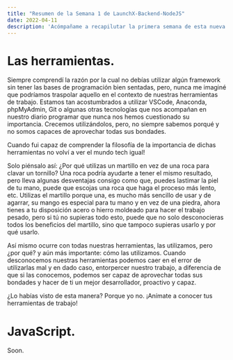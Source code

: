 ```yaml
---
title: "Resumen de la Semana 1 de LaunchX-Backend-NodeJS"
date: 2022-04-11
description: 'Acómpañame a recapilutar la primera semana de esta nueva misión.'
---
```

Las herramientas.
====

Siempre comprendí la razón por la cual no debías utilizar algún framework sin tener las bases de programación bien sentadas, pero, 
nunca me imaginé que podríamos traspolar aquello en el contexto de nuestras herramientas de trabajo.
Estamos tan acostumbrados a utilizar VSCode, Anaconda, phpMyAdmin, Git o algunas otras tecnologías que nos acompañan en nuestro diario 
programar que nunca nos hemos cuestionado su importancia. 
Crecemos utilizándolos, pero, no siempre sabemos porqué y no somos capaces de aprovechar todas sus bondades. 

Cuando fui capaz de comprender la filosofía de la importancia de dichas herramientas no volví a ver el mundo tech igual!

Solo piénsalo así:
¿Por qué utilizas un martillo en vez de una roca para clavar un tornillo?
Una roca podría ayudarte a tener el mismo resultado, pero lleva algunas desventajas consigo como que, puedes lastimar la piel de tu mano, 
puede que escojas una roca que haga el proceso más lento, etc.
Utilizas el martillo porque una, es mucho más sencillo de usar y de agarrar, su mango es especial para tu mano y en vez de una piedra, 
ahora tienes a tu disposición acero o hierro moldeado para hacer el trabajo pesado, pero si tú no supieras todo esto, puede que no solo 
desconocieras todos los beneficios del martillo, sino que tampoco supieras usarlo y por qué usarlo.

Así mismo ocurre con todas nuestras herramientas, las utilizamos, pero ¿por qué? y aún más importante: cómo las utilizamos.
Cuando desconocemos nuestras herramientas podemos caer en el error de utilizarlas mal y en dado caso, entorpercer nuestro trabajo, a 
diferencia de que si las conocemos, podemos ser capaz de aprovechar todas sus bondades y hacer de ti un mejor desarrollador, proactivo 
y capaz.


¿Lo habías visto de esta manera?
Porque yo no. 
¡Anímate a conocer tus herramientas de trabajo!


JavaScript.
====

Soon.
